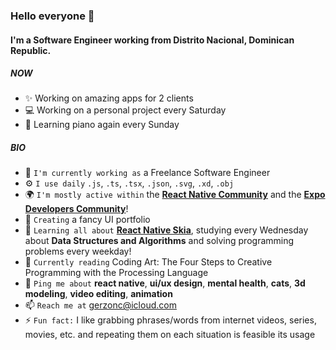 ### Hello everyone 🦦

#### I'm a Software Engineer working from Distrito Nacional, Dominican Republic.

##### NOW

- ✨ Working on amazing apps for 2 clients
- 💻 Working on a personal project every Saturday
- 🎹 Learning piano again every Sunday

##### BIO

- 🏢 `I'm currently working as` a Freelance Software Engineer
- ⚙️ `I use daily` `.js`, `.ts`, `.tsx`, `.json`, `.svg`, `.xd`, `.obj`
- 🌍 `I'm mostly active within` the [**React Native Community**](https://twitter.com/i/communities/1509407040095068166) and the [**Expo Developers Community**](https://discord.gg/m7mMbsX6)!
- 🚧 `Creating` a fancy UI portfolio 
- 🌱 `Learning all about` [**React Native Skia**](https://shopify.github.io/react-native-skia/), studying every Wednesday about **Data Structures and Algorithms** and solving programming problems every weekday!
- 📖 `Currently reading` Coding Art: The Four Steps to Creative Programming with the Processing Language
- 💬 `Ping me about` **react native**, **ui/ux design**, **mental health**, **cats**, **3d modeling**, **video editing**, **animation**
- 📫 `Reach me at` [gerzonc@icloud.com](mailto:gerzonc@icloud.com?subject=Let%27s+talk)
- ⚡️ `Fun fact:` I like grabbing phrases/words from internet videos, series, movies, etc. and repeating them on each situation is feasible its usage
